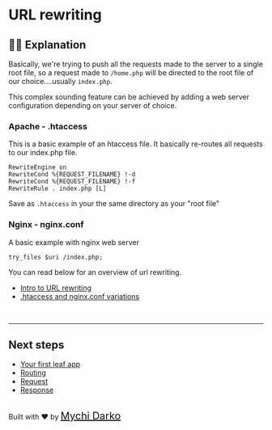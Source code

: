 # URL rewriting

## 👩‍🏫 Explanation

Basically, we're trying to push all the requests made to the server to a single root file, so a request made to `/home.php` will be directed to the root file of our choice....usually `index.php`.

This complex sounding feature can be achieved by adding a web server configuration depending on your server of choice.

### Apache - .htaccess

This is a basic example of an htaccess file. It basically re-routes all requests to our index.php file.

```htaccess
RewriteEngine on
RewriteCond %{REQUEST_FILENAME} !-d
RewriteCond %{REQUEST_FILENAME} !-f
RewriteRule . index.php [L]
```

Save as `.htaccess` in your the same directory as your "root file"

### Nginx - nginx.conf

A basic example with nginx web server

```nginx
try_files $uri /index.php;
```

You can read below for an overview of url rewriting.

- [Intro to URL rewriting](https://www.smashingmagazine.com/2011/11/introduction-to-url-rewriting/)
- [.htaccess and nginx.conf variations](https://gist.github.com/bramus/5332525)

<br>
<hr>

## Next steps

- [Your first leaf app](leaf/v/2.4.2/intro/first)
- [Routing](leaf/v/2.4.2/routing/)
- [Request](leaf/v/2.4.2/http/request)
- [Response](leaf/v/2.4.2/http/response)

<br>
Built with ❤ by <a href="https://mychi.netlify.com" style="font-size: 20px; color: #111;" target="_blank">Mychi Darko</a>